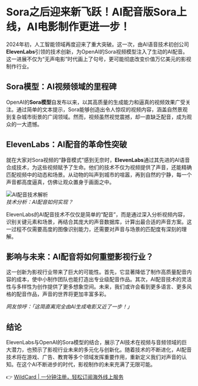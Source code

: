 # Sora之后迎来新飞跃！AI配音版Sora上线，AI电影制作更进一步！

2024年初，人工智能领域再度迎来了重大突破。这一次，由AI语音技术初创公司**ElevenLabs**引领的技术创新，为OpenAI的Sora视频模型注入了生动的AI配音。这一进展不仅为“无声电影”时代画上了句号，更可能彻底改变价值万亿美元的影视制作行业。

## Sora模型：AI视频领域的里程碑

OpenAI的**Sora模型**自发布以来，以其高质量的生成能力和逼真的视频效果广受关注。通过简单的文本提示，Sora能够创造出令人惊叹的视频内容，涵盖自然景观到复杂城市街景的广阔领域。然而，视频虽然视觉震撼，却一直缺乏配音，成为观众的一大遗憾。

## ElevenLabs：AI配音的革命性突破

就在大家对Sora视频的“静音模式”感到无奈时，**ElevenLabs**通过其先进的AI语音合成技术，为这些视频赋予了生命。他们的技术不仅为视频提供了声音，还能精确匹配视频中的动态和场景。从动物的叫声到城市的喧嚣，再到自然的宁静，每一个声音都高度逼真，仿佛让观众置身于画面之中。

![AI配音技术解析](https://bbtdd.com/img/16769052.webp)  
*技术分析：AI配音如何实现？*

ElevenLabs的AI配音技术不仅仅是简单的“配音”，而是通过深入分析视频内容，识别关键元素和场景，再结合其庞大的声音数据库，计算出最合适的声音方案。这一过程不仅需要高度的图像识别能力，还需要对声音与场景的匹配度有深刻的理解。

## 影响与未来：AI配音将如何重塑影视行业？

这一创新为影视行业带来了巨大的可能性。首先，它显著降低了制作高质量配音内容的成本，使中小制作团队也能打造出专业级配音作品。其次，AI配音技术的灵活性与多样性为创作提供了更多想象空间。未来，我们或许会看到更多语言、更多风格的配音作品，声音的世界将更加丰富多彩。

  
*网友惊呼：「这简直离完全由AI生成电影又近了一步！」*

## 结论

ElevenLabs与OpenAI的Sora模型的结合，展示了AI技术在视频与音频领域的巨大潜力，也预示了影视行业未来的多元化与创新化。随着技术的不断进化，AI配音技术将在游戏、广告、教育等多个领域发挥重要作用，重新定义我们对声音的认知。在这个AI不断进步的时代，影视制作的未来充满了无限可能。

👉 [WildCard | 一分钟注册，轻松订阅海外线上服务](https://bbtdd.com/WildCard)
